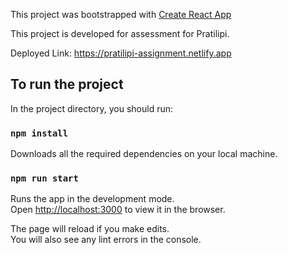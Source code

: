 This project was bootstrapped with [Create React App](https://github.com/facebook/create-react-app)

This project is developed for assessment for Pratilipi.

Deployed Link: https://pratilipi-assignment.netlify.app

## To run the project

In the project directory, you should run:


### `npm install`

Downloads all the required dependencies on your local machine.

### `npm run start`

Runs the app in the development mode.<br />
Open [http://localhost:3000](http://localhost:3000) to view it in the browser.

The page will reload if you make edits.<br />
You will also see any lint errors in the console.


